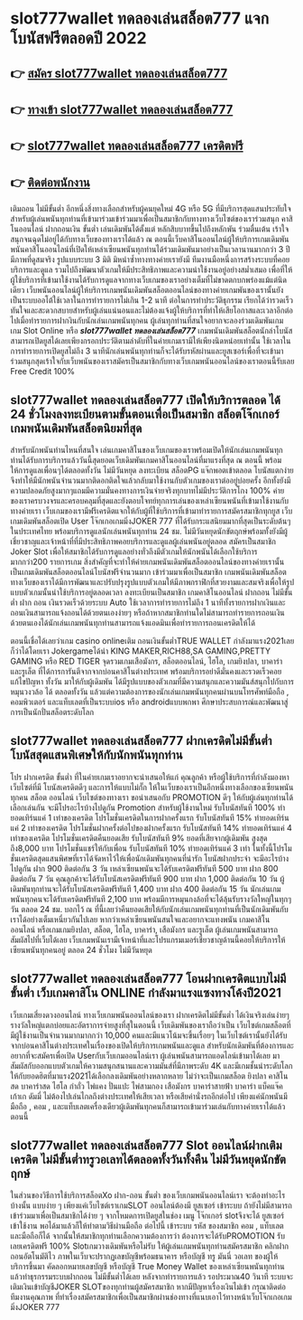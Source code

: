 # slot777wallet ทดลองเล่นสล็อต777  แจกโบนัสฟรีตลอดปี 2022

## 👉 [สมัคร slot777wallet ทดลองเล่นสล็อต777](https://slot777wallet.com/)
## 👉 [ทางเข้า slot777wallet ทดลองเล่นสล็อต777](https://slot777wallet.com/)
## 👉 [slot777wallet ทดลองเล่นสล็อต777 เครดิตฟรี](https://slot777wallet.com/)
## 👉 [ติดต่อพนักงาน](https://slot777wallet.com/)


เติมถอน ไม่มีขั้นต่ำ  อีกหนึ่งสิ่งทางเลือกสำหรับผู้คนยุคใหม่ 4G หรือ 5G ที่มีบริการสุดแสนประทับใจสำหรับผู้เล่นพนันทุกท่านที่เข้ามาร่วมเข้าร่วมมาเพื่อเป็นสมาชิกกับทางทางเว็บไซต์ของเราร่วมสนุก คาสิโนออนไลน์ ฝากถอนเงิน ขั้นต่ำ เล่นเดิมพันได้ตั้งแต่ หลักสิบบาทขึ้นไปถึงหลักพัน ร่วมตื่นเต้น เร้าใจ สนุกจนฉุดไม่อยู่ได้กับทางเว็บของทางเราได้แล้ว ณ ตอนนี้เว็บคาสิโนออนไลน์ผู้ให้บริการเกมเดิมพันพนันคาสิโนออนไลน์ที่เปิดให้เหล่าเซียนพนันทุกท่านได้ร่วมเดิมพันมาอย่างเป็นเวลานานมากกว่า 3 ปี มีภาพที่ดูสมจริง รูปแบบระบบ 3 มิติ
มิหนำซ้ำทางทางค่ายเรายังมี ทีมงานมือหนึ่งการสร้างระบบที่คอยบริการและดูแล  รวมไปถึงพัฒนาตัวเกมให้มีประสิทธิภาพและความน่าใช้งานอยู่อย่างสม่ำเสมอ เพื่อที่ให้ผู้ใช้บริการที่เข้ามาใช้งานได้รับการดูแลจากทางเว็บเกมของเราอย่างเต็มที่ไม่ขาดตกบกพร่องแม้แต่นิดเดียว เว็บพนันออนไลน์ผู้ให้บริการเกมพนันเดิมพันสล็อตออนไลน์ของทางค่ายเกมพันของเรานั้นยังเป็นระบบออโต้ใช้เวลาในการทำรายการไม่เกิน 1-2 นาที ต่อในการทำประวัติธุกรรม เรียกได้ว่ารวดเร็วทันใจและสะดวกสบายสำหรับผู้เล่นแน่นอนและไม่ต้องแจ้งผู้ให้บริการที่ทำให้เสียโอกาสและเวลาอีกต่อไปเมื่อทำรายการฝากงินกับนักเล่นเกมพนันทุกคน
ผู้เล่นทุกท่านที่สนใจอยากจะลองร่วมเดิมพันเกม เกม Slot Online หรือ ***slot777wallet ทดลองเล่นสล็อต777*** เกมพนันเดิมพันสล็อตนักล่าโบนัสสามารถเปิดยูสได้เลยเพียงกรอกประวัติตามลำดับที่ในค่ายเกมเรามีให้เพียงนิดหน่อยเท่านั้น ใช้เวลาในการทำรายการเปิดยูสไม่ถึง 3 นาทีนักเล่นพนันทุกท่านก็จะได้รับรหัสผ่านและยูสเซอร์เพื่อที่จะเข้ามาร่วมสนุกสุดเร้าใจกับเว็บพนันของเราสมัครเป็นสมาชิกกับทางเว็บเกมพนันออนไลน์ของเราตอนนี้รับเลย Free Credit 100%

## slot777wallet ทดลองเล่นสล็อต777 เปิดให้บริการตลอด ได้ 24 ชั่วโมงลงทะเบียนตามขั้นตอนเพื่อเป็นสมาชิก สล็อตโจ๊กเกอร์ เกมพนันเดิมพันสล็อตนิยมที่สุด

สำหรับนักพนันท่านไหนที่สนใจ เล่นเกมคาสิโนของเว็บเกมของเราพร้อมเปิดให้นักเล่นเกมพนันทุกท่านได้รับการบริการแล้ววันนี้สุดยอดเว็บเดิมพันเกมคาสิโนออนไลน์ที่มาแรงที่สุด ณ ตอนนี้ พร้อมให้การดูแลเพื่อนๆได้ตลอดทั้งวัน ไม่มีวันหยุด ลงทะเบียน สล็อตPG แจ๊กพอตเข้าตลอด โบนัสแตกง่าย จึงทำให้มีนักพนันจำนวนมากติดอกติดใจแล้วกลับมาใช้งานกับตัวเกมของเราต่ออยู่บ่อยครั้ง อีกทั้งยังมีความปลอดภัยสูงมากๆแถมมีความมั่นคงทางการเงินจ่ายจริงทุกบาทไม่มีประวัติการโกง 100% ค่ายของเราครบวงจรและครอบคลุมที่สุดและยังตอบโจทย์ทุกการเล่นของเหล่าเซียนพนันที่เข้ามาใช้งานกับทางค่ายเรา
เว็บเกมของเรามีฟรีเครดิตแจกให้กับผู้ที่ใช้บริการที่เข้ามาทำรายการสมัครสมาชิกทุกยูส เว็บเกมเดิมพันสล็อตเปิด User โจ๊กเกอเกมมิ่งJOKER 777 ที่ได้รับกระแสนิยมมากที่สุดเป็นระดับต้นๆในประเทศไทย พร้อมบริการดูแลนักเล่นพนันทุกท่าน 24 ชม. ไม่มีวันหยุดนักขัตฤกษ์พร้อมทั้งยังมีผู้เชี่ยวชาญและเจ้าหน้าที่ที่มีประสิทธิภาพคอยบริการและดูแลผู้เล่นพนันอยู่ตลอด สมัครเป็นสมาชิก Joker Slot เพื่อให้สมาชิกได้รับการดูแลอย่างทั่วถึงมีตัวเกมให้นักพนันได้เลือกใช้บริการมากกว่า200 รายการเกม
สิ่งสำคัญที่จะทำให้ค่ายเกมพนันเดิมพันสล็อตออนไลน์ของทางค่ายเรานั้นเป็นเกมเดิมพันสล็อตออนไลน์โบนัสฟรีจำนวนมาก เข้าร่วมมาเพื่อเป็นสมาชิก  เกมพนันเดิมพันสล็อตทางเว็บของเราได้มีการพัฒนาและปรับปรุงรูปแบบตัวเกมให้มีภาพกราฟิกที่สวยงามและสมจริงเพื่อให้รูปแบบตัวเกมนั้นน่าใช้บริการอยู่ตลอดเวลา ลงทะเบียนเป็นสมาชิก เกมคาสิโนออนไลน์ ฝากถอน ไม่มีขั้นต่ำ ฝาก ถอน เงินรวดเร็วด้วยระบบ Auto ใช้เวลาการทำรายการไม่ถึง 1 นาทีทั้งรายการฝากเงินและถอนเงินสามารถแจ้งถอนได้ด้วยตนเองง่ายๆ หรือถ้าหากสมาชิกท่านใดไม่สามารถทำรายการถอนเงินด้วยตนเองได้นักเล่นเกมพนันทุกท่านสามารถแจ้งแอดมินเพื่อทำรายการถอนเครดิตให้ได้

ตอนนี้เชื่อได้เลยว่าเกม casino onlineเติม ถอนเงินขั้นต่ำTRUE WALLET กำลังมาแรง2021เลยก็ว่าได้โดยเรา Jokergameได้นำ  KING MAKER,RICH88,SA GAMING,PRETTY GAMING หรือ RED TIGER จุดรวมเกมเสือมังกร, สล็อตออนไลน์, ไฮโล, เกมยิงปลา, บาคาร่า และรูเล็ต ที่ได้การการันตีจากจากบ่อนคาสิโนต่างประเทศ พร้อมบริการอย่าดีมั่นคงและรวดเร็วคอยแก้ไขปัญหา ทั้งวัน มาให้กับผู้เดิมพัน ได้มีรูปแบบของตัวเกมที่มีความสนุกและความมันส์สนุกไปกับการหมุนวงวล้อ ได้ ตลอดทั้งวัน แล้วแต่ความต้องการของนักเล่นเกมพนันทุกคนผ่านบนโทรศัพท์มือถือ , คอมพิวเตอร์ และแท็บเลตที่เป็นระบบios หรือ androidแบบพกพา ศึกษาประสบการณ์และพัฒนาสู่การเป็นนักปั่นสล็อตระดับโลก

## slot777wallet ทดลองเล่นสล็อต777 ฝากเครดิตไม่มีขั้นต่ำ โบนัสสุดแสนพิเศษให้กับนักพนันทุกท่าน

โปร ฝากเครดิต ขั้นต่ำ ที่ในค่ายเกมเราอยากจะนำเสนอให้แก่  คุณลูกค้า หรือผู้ใช้บริการที่กำลังมองหาเว็บไซต์ที่มี โบนัสเครดิตดีๆ และการให้แบบไม่กั๊ก ให้ในเว็บของเราเป็นอีกหนึ่งทางเลือกของเซียนพนันทุกคน สล็อต ออนไลน์ เว็บไซต์ของทางเรา ขอนำเสนอกับ PROMOTION ดีๆ ให้กับผู้เล่นทุกท่านได้เลือกเล่นกัน จะมีโปรอะไรบ้างไปดูกัน
 Promotion สำหรับผู้ใช้งานใหม่ รับโบนัสทันที 100% ทำยอดเทิร์นแค่ 1 เท่าของเครดิต
โปรโมชั่นเครดิตในการฝากครั้งแรก รับโบนัสทันที 15% ทำยอดเทิร์นแค่ 2 เท่าของเครดิต
โปรโมชั่นฝากครั้งต่อไปของฝากครั้งแรก รับโบนัสทันที 14% ทำยอดเทิร์นแค่ 4 เท่าของเครดิต
โปรโมชั่นเครดิตคืนยอดเสีย รับโบนัสทันที 9% ยอดที่เสียจากผู้เดิมพัน สูงสุดถึง8,000 บาท
โปรโมชั่นแชร์ให้กับเพื่อน รับโบนัสทันที 10% ทำยอดเทิร์นแค่ 3 เท่า
ในทั้งนี้โปรโมชั่นเครดิตสุดแสนพิศษที่เราได้จัดหาไว้ให้เพื่อนักเดิมพันทุกคนที่น่ารัก โบนัสฝากประจำ จะมีอะไรบ้างไปดูกัน
ฝาก 900 ติดต่อกัน 3 วัน เหล่าเซียนพนันจะได้รับเครดิตฟรีทันที 500 บาท
ฝาก 800 ติดต่อกัน 7 วัน คุณลูกค้าจะได้รับโบนัสเครดิตฟรีทันที 900 บาท
ฝาก 1,000 ติดต่อกัน 10 วัน ผู้เดิมพันทุกท่านจะได้รับโบนัสเครดิตฟรีทันที 1,400 บาท
ฝาก 400 ติดต่อกัน 15 วัน นักเล่นเกมพนันทุกคนจะได้รับเครดิตฟรีทันที 2,100 บาท
พร้อมมีการหมุนกงล้อที่จะได้ลุ้นรับรางวัลใหญ่ในทุกๆวัน ตลอด 24 ชม. บอกไว้ ณ ที่นี้เลยว่าคืนยอดเสียให้กับนักเล่นเกมพนันทุกท่านที่เป็นนักเดิมพันกับเราได้อย่างเต็มเหนี่ยวกันไปเลย หากว่าเหล่าเซียนพนันสนใจและอยากจะแทงพนัน เกมคาสิโนออนไลน์ หรือเกมเกมยิงปลา, สล็อต, ไฮโล, บาคาร่า, เสือมังกร และรูเล็ต ผู้เล่นเกมพนันสามารถสัมผัสไปที่เว็บได้เลย เว็บเกมพนันเรามีเจ้าหน้าที่และโปรแกรมเมอร์เชี่ยวชาญด้านนี้คอยให้บริการให้เซียนพนันทุกคนอยู่ ตลอด 24 ชั่วโมง ไม่มีวันหยุด

## slot777wallet ทดลองเล่นสล็อต777 โอนฝากเครดิตแบบไม่มีขั้นต่ำ  เว็บเกมคาสิโน ONLINE กำลังมาแรงแซงทางโค้งปี2021

เว็บเกมเสี่ยงดวงออนไลน์ ทางเว็บเกมพนันออนไลน์ของเรา ฝากเครดิตไม่มีขั้นต่ำ ได้เงินจริงเล่นง่ายๆ รางวัลใหญ่แตกบ่อยและอัตราการจ่ายสูงที่สุในตอนนี้ เว็บเดิมพันของเราถือว่าเป็น เว็บไซต์เกมสล็อตที่มีผู้ใช้งานเป็นจำนวนมากมากกว่า 10,000 คนและมีแนวโน้มจะขึ้นเรื่อยๆ ในเว็บไซต์เรานั้นยังได้รับจากบ่อนคาสิโนต่างประเทศในเรื่องของเปิดให้บริการเกมพนันและดูแล สำหรับนักเดิมพันที่ต้องการและอยากที่จะสมัครเพื่อเปิด Userกับเว็บเกมออนไลน์เรา ผู้เล่นพนันสามารถแอดไลน์เข้ามาได้เลย
	มาสัมผัสกับออกแบบตัวเกมให้ความสนุกสนานและความมันส์ที่มีภาพระดับ 4K และมีเกมชั้นนำระดับโลกให้กับยอดฮิตที่มาแรง2021ได้เลือกลงเดิมพันอย่างหลากหลาย  ไม่ว่าจะเป็นเกมสล็อต ยิงปลา คาสิโนสด บาคาร่าสด ไฮโล กำถั่ว ไพ่แคง ปั่นแปะ ไพ่สามกอง เสือมังกร บาคาร่าสายฟ้า บาคาร่า แบ็คแจ๊ค เก้าเก ดัมมี่ ไม่ต้องไปเล่นไกลถึงต่างประเทศให้เสียเวลา หรือเสียค่านั่งรถอีกต่อไป เพียงแค่นักพนันมีมือถือ , คอม , และแท็บเลตเครื่องเดียวผู้เดิมพันทุกคนก็สามารถเข้ามาร่วมเล่นกับทางค่ายเราได้แล้วตอนนี้

## slot777wallet ทดลองเล่นสล็อต777 Slot ออนไลน์ฝากเติมเครดิต ไม่มีขั้นต่ำทรูวอเลทได้ตลอดทั้งวันทั้งคืน ไม่มีวันหยุดนักขัตฤกษ์

ในส่วนของวิธีการใช้บริการสล็อตXo ฝาก-ถอน ขั้นต่ำ ของเว็บเกมพนันออนไลน์เรา จะต้องทำอะไรบ้างนั้น แบบง่าย ๆ เพียงแค่เว็บไซต์เราเกมSLOT ออนไลน์ต้องมี ยูสเซอร์ เข้าระบบ ถ้ายังไม่มีสามารถเข้าร่วมมาเพื่อเป็นสมาชิกได้ง่าย ๆ จากโหมดการเปิดยูสในช่อง เมนู โจ๊กเกอร์ slotจึงจะได้ ยูสเซอร์ เข้าใช้งาน พอได้มาแล้วก็ให้ทำตามวิธีผ่านมือถือ ต่อไปนี้
เข้าระบบ รหัส  ของสมาชิก คอม , แท็บเลต และมือถือก็ได้
จากนั้นให้สมาชิกทุกท่านเลือกความต้องการว่า ต้องการจะได้รับPROMOTION รับเลยเครดิตฟรี 100% Slotเกมวางเดิมพันหรือไม่รับ
ให้ผู้เล่นเกมพนันทุกท่านสมัครสมาชิก คลิกฝากถอนอัตโนมัติไว ภาพในเว็บจะปรากฏเลขบัญชีพร้อมธนาคาร หรือบัญชี ทรู มันนี่ วอเลท ของผู้ให้บริการขึ้นมา
คัดลอกหมายเลขบัญชี หรือบัญชี  True Money Wallet ของเหล่าเซียนพนันทุกท่าน แล้วทำธุรกรรมระบบฝากถอน ไม่มีขั้นต่ำได้เลย
หลังจากทำรายการแล้ว รอประมาณ40 วินาที ระบบจะเติมเงินเข้าบัญชีJOKER SLOTของทุกท่านผู้สมัครสมาชิก
หากมีปัญหาเรื่องเงินไม่เข้า กรุณาติดต่อทีมงานคุณภาพ ที่ทำเรื่องสมัครสมาชิกเพื่อเป็นสมาชิกผ่านช่องทางที่แนบเอาไว้ทางหน้าเว็บโจ๊กเกอเกมมิ่งJOKER 777


